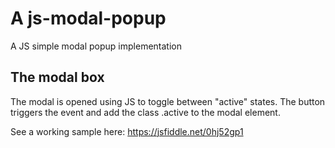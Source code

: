 # A js-modal-popup
A JS simple modal popup implementation

## The modal box

The modal is opened using JS to toggle between "active" states. The button triggers the event and add the class .active to the modal element.

See a working sample here: https://jsfiddle.net/0hj52gp1
